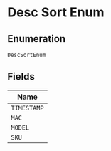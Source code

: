 
# Desc Sort Enum

## Enumeration

`DescSortEnum`

## Fields

| Name |
|  --- |
| `TIMESTAMP` |
| `MAC` |
| `MODEL` |
| `SKU` |

